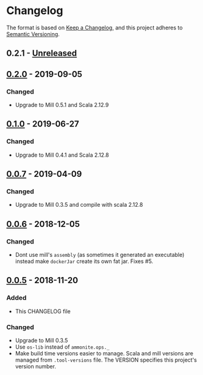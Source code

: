 # Changelog

The format is based on [Keep a Changelog](https://keepachangelog.com/en/1.0.0/),
and this project adheres to [Semantic Versioning](https://semver.org/spec/v2.0.0.html).

## 0.2.1 - [Unreleased]

## [0.2.0] - 2019-09-05

### Changed
- Upgrade to Mill 0.5.1 and Scala 2.12.9

## [0.1.0] - 2019-06-27

### Changed
- Upgrade to Mill 0.4.1 and Scala 2.12.8

## [0.0.7] - 2019-04-09

### Changed
- Upgrade to Mill 0.3.5 and compile with scala 2.12.8

## [0.0.6] - 2018-12-05

### Changed
- Dont use mill's `assembly` (as sometimes it generated an executable) instead make `dockerJar` create its own fat jar. Fixes #5.

## [0.0.5] - 2018-11-20

### Added
- This CHANGELOG file

### Changed
- Upgrade to Mill 0.3.5
- Use `os-lib` instead of `ammonite.ops._`
- Make build time versions easier to manage.
  Scala and mill versions are managed from `.tool-versions` file.
  The VERSION specifies this project's version number.

[Unreleased]: https://github.com/vic/mill-docker/compare/0.2.0...HEAD
[0.2.0]: https://github.com/vic/mill-docker/compare/0.1.0...0.2.0
[0.1.0]: https://github.com/vic/mill-docker/compare/0.0.7...0.1.0
[0.0.7]: https://github.com/vic/mill-docker/compare/0.0.6...0.0.7
[0.0.6]: https://github.com/vic/mill-docker/compare/0.0.5...0.0.6
[0.0.5]: https://github.com/vic/mill-docker/compare/0.0.4...0.0.5
